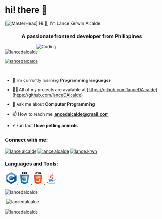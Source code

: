 # hi! there 👋
[![MasterHead](https://1.bp.blogspot.com/-7A4WynwLsMw/XbBpCXG8fHI/AAAAAAAAMt4/uOa1bpLskYgrwGbllhSu2SDj_Mig8SXJQCLcBGAsYHQ/s1600/2000_600px.gif)]
<h7 align="center">Hi 👋, I'm Lance Kerwin Alcalde</h7>
<h3 align="center">A passionate frontend developer from Philippines</h3>
<img align="right" alt="Coding" width="400" src=https://cdn.dribbble.com/users/1162077/screenshots/3848914/programmer.gif>

<p align="left"> <img src="https://komarev.com/ghpvc/?username=lancedalcalde&label=Profile%20views&color=0e75b6&style=flat" alt="lancedalcalde" /> </p>

<p align="left"> <a href="https://github.com/ryo-ma/github-profile-trophy"><img src="https://github-profile-trophy.vercel.app/?username=lancedalcalde" alt="lancedalcalde" /></a> </p>

<p align="left"> <a href="https://twitter.com/" target="blank"><img src="https://img.shields.io/twitter/follow/?logo=twitter&style=for-the-badge" alt="" /></a> </p>

- 🌱 I’m currently learning **Programming languages**

- 👨‍💻 All of my projects are available at [https://github.com/lanceDAlcalde](https://github.com/lanceDAlcalde)

- 💬 Ask me about **Computer Programming**

- 📫 How to reach me **lancedalcalde@gmail.com**

- ⚡ Fun fact **I love petting animals**

<h3 align="left">Connect with me:</h3>
<p align="left">
<a href="https://stackoverflow.com/users/lance alcalde" target="blank"><img align="center" src="https://raw.githubusercontent.com/rahuldkjain/github-profile-readme-generator/master/src/images/icons/Social/stack-overflow.svg" alt="lance alcalde" height="30" width="40" /></a>
<a href="https://fb.com/lance alcalde" target="blank"><img align="center" src="https://raw.githubusercontent.com/rahuldkjain/github-profile-readme-generator/master/src/images/icons/Social/facebook.svg" alt="lance alcalde" height="30" width="40" /></a>
<a href="https://instagram.com/lance.krwn" target="blank"><img align="center" src="https://raw.githubusercontent.com/rahuldkjain/github-profile-readme-generator/master/src/images/icons/Social/instagram.svg" alt="lance.krwn" height="30" width="40" /></a>
</p>

<h3 align="left">Languages and Tools:</h3>
<p align="left"> <a href="https://www.cprogramming.com/" target="_blank" rel="noreferrer"> <img src="https://raw.githubusercontent.com/devicons/devicon/master/icons/c/c-original.svg" alt="c" width="40" height="40"/> </a> <a href="https://www.w3schools.com/css/" target="_blank" rel="noreferrer"> <img src="https://raw.githubusercontent.com/devicons/devicon/master/icons/css3/css3-original-wordmark.svg" alt="css3" width="40" height="40"/> </a> <a href="https://www.w3.org/html/" target="_blank" rel="noreferrer"> <img src="https://raw.githubusercontent.com/devicons/devicon/master/icons/html5/html5-original-wordmark.svg" alt="html5" width="40" height="40"/> </a> <a href="https://www.java.com" target="_blank" rel="noreferrer"> <img src="https://raw.githubusercontent.com/devicons/devicon/master/icons/java/java-original.svg" alt="java" width="40" height="40"/> </a> </p>

<p><img left="50%"; src="https://github-readme-stats.vercel.app/api/top-langs?username=lancedalcalde&show_icons=true&locale=en&layout=compact" alt="lancedalcalde" /></p>

<p>&nbsp;<img align="center" src="https://github-readme-stats.vercel.app/api?username=lancedalcalde&show_icons=true&locale=en" alt="lancedalcalde" /></p>

<p><img align="center" src="https://github-readme-streak-stats.herokuapp.com/?user=lancedalcalde&" alt="lancedalcalde" /></p>
